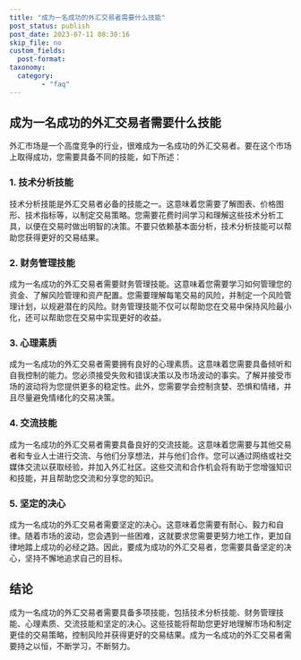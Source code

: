 ```yaml
---
title: "成为一名成功的外汇交易者需要什么技能"
post_status: publish
post_date: 2023-07-11 08:30:16
skip_file: no
custom_fields: 
  post-format: 
taxonomy:
  category:
        - "faq"
---
```


## 成为一名成功的外汇交易者需要什么技能

外汇市场是一个高度竞争的行业，很难成为一名成功的外汇交易者。要在这个市场上取得成功，您需要具备不同的技能，如下所述：

### 1. 技术分析技能

技术分析技能是外汇交易者必备的技能之一。这意味着您需要了解图表、价格图形、技术指标等，以制定交易策略。您需要花费时间学习和理解这些技术分析工具，以便在交易时做出明智的决策。不要只依赖基本面分析，技术分析技能可以帮助您获得更好的交易结果。

### 2. 财务管理技能

成为一名成功的外汇交易者需要财务管理技能。这意味着您需要学习如何管理您的资金、了解风险管理和资产配置。您需要理解每笔交易的风险，并制定一个风险管理计划，以规避潜在的风险。财务管理技能不仅可以帮助您在交易中保持风险最小化，还可以帮助您在交易中实现更好的收益。

### 3. 心理素质

成为一名成功的外汇交易者需要拥有良好的心理素质。这意味着您需要具备倾听和自我控制的能力。您必须接受失败和错误决策以及市场波动的事实。了解并接受市场的波动将为您提供更多的稳定性。此外，您需要学会控制贪婪、恐惧和情绪，并且尽量避免情绪化的交易决策。

### 4. 交流技能

成为一名成功的外汇交易者需要具备良好的交流技能。这意味着您需要与其他交易者和专业人士进行交流、与他们分享想法，并与他们合作。您可以通过网络或社交媒体交流以获取经验，并加入外汇社区。这些交流和合作机会将有助于您增强知识和技能，并且帮助您交流和分享您的知识。

### 5. 坚定的决心

成为一名成功的外汇交易者需要坚定的决心。这意味着您需要有耐心、毅力和自律。随着市场的波动，您会遇到一些困难，这就要求您需要更努力地工作，更加自律地踏上成功的必经之路。因此，要成为成功的外汇交易者，您需要具备坚定的决心，坚持不懈地追求自己的目标。

## 结论

成为一名成功的外汇交易者需要具备多项技能，包括技术分析技能、财务管理技能、心理素质、交流技能和坚定的决心。这些技能将帮助您更好地理解市场和制定更佳的交易策略，控制风险并获得更好的交易结果。成为一名成功的外汇交易者需要持之以恒，不断学习，不断努力。
